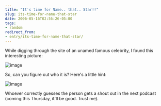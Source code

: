 ```yaml
---
title: "It's time for Name.. that.. Star!!"
slug: its-time-for-name-that-star
date: 2006-05-16T02:56:26-05:00
tags:
- random
redirect_from:
- entry/its-time-for-name-that-star/
---
```

While digging through the site of an unamed famous celebrity, I found this interesting picture:

![](http://www.dxprog.com/pics/acf74la.jpg "image")

So, can you figure out who it is? Here's a little hint:

![](http://www.dxprog.com/pics/some_guy.jpg "image")

Whoever correctly guesses the person gets a shout out in the next podcast (coming this Thursday, it'll be good. Trust me).
